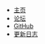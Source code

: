 * [主页](https://github.com/SEC-GO/sec-wiki/)
* [论坛](https://github.com/SEC-GO/sec-wiki/)
* [GitHub](https://github.com/SEC-GO/sec-wiki/)
* [更新日志]([changelog.md](https://github.com/SEC-GO/sec-wiki/))
